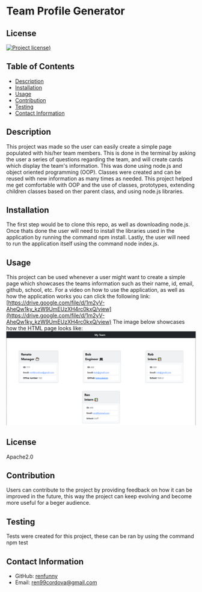 # Team Profile Generator

## License

[![Project license](https://img.shields.io/badge/license-Apache2.0-green))](https://opensource.org/licenses/Apache-2.0)

## Table of Contents

- [Description](#description)
- [Installation](#installation)
- [Usage](#usage)
- [Contribution](#contribution)
- [Testing](#testing)
- [Contact Information](#contact-information)

## Description

This project was made so the user can easily create a simple page populated with his/her team members. This is done in the terminal by asking the user a series of questions regarding the team, and will create cards which display the team's information. This was done using node.js and object oriented programming (OOP). Classes were created and can be reused with new information as many times as needed. This project helped me get comfortable with OOP and the use of classes, prototypes, extending children classes based on ther parent class, and using node.js libraries.

## Installation

The first step would be to clone this repo, as well as downloading node.js. Once thats done the user will need to install the libraries used in the application by running the command npm install. Lastly, the user will need to run the application itself using the command node index.js.

## Usage

This project can be used whenever a user might want to create a simple page which showcases the teams information such as their name, id, email, github, school, etc. For a video on how to use the application, as well as how the application works you can click the following link: [https://drive.google.com/file/d/1m2yV-AheQw1ky_kzW9UmEUzXH4rc0kxQ/view](https://drive.google.com/file/d/1m2yV-AheQw1ky_kzW9UmEUzXH4rc0kxQ/view)
The image below showcases how the HTML page looks like:
![Example image showcasing how the html page will look like](/src/Screenshot%202022-11-15%20165149.png)

## License

Apache2.0

## Contribution

Users can contribute to the project by providing feedback on how it can be improved in the future, this way the project can keep evolving and become more useful for a beger audience.

## Testing

Tests were created for this project, these can be ran by using the command npm test

## Contact Information

- GitHub: [renfunny](https://github.com/renfunny)
- Email: [ren99cordova@gmail.com](mailto:ren99cordova@gmail.com)
